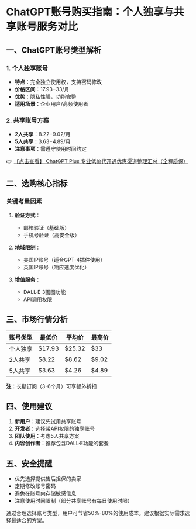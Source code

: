 # ChatGPT账号购买指南：个人独享与共享账号服务对比

## 一、ChatGPT账号类型解析

### 1. 个人独享账号
- **特点**：完全独立使用权，支持密码修改
- **价格区间**：$17.93-$33/月
- **优势**：隐私性强，功能完整
- **适用场景**：企业用户/高频使用者

### 2. 共享账号方案
- **2人共享**：$8.22-$9.02/月
- **5人共享**：$3.63-$4.89/月 
- **注意事项**：需遵守使用时间约定

👉 [【点击查看】 ChatGPT Plus 专业低价代开通优惠渠道整理汇总（全程质保）](https://bit.ly/DaiKai)

## 二、选购核心指标

### 关键考量因素
1. **验证方式**：
   - 邮箱验证（基础版）
   - 手机号验证（高安全版）

2. **地域限制**：
   - 美国IP账号（适合GPT-4插件使用）
   - 英国IP账号（响应速度优化）

3. **增值服务**：
   - DALL·E 3画图功能
   - API调用权限

## 三、市场行情分析

| 账号类型       | 最低价 | 平均价 | 最高价 |
|----------------|--------|--------|--------|
| 个人独享       | $17.93 | $25.32 | $33    |
| 2人共享        | $8.22  | $8.62  | $9.02  |
| 5人共享        | $3.63  | $4.26  | $4.89  |

**注**：长期订阅（3-6个月）可享额外折扣

## 四、使用建议

1. **新用户**：建议先试用共享账号
2. **开发者**：选择带API权限的独享账号
3. **团队使用**：考虑5人共享方案
4. **内容创作者**：推荐包含DALL·E功能的套餐

## 五、安全提醒

- 优先选择提供售后担保的卖家
- 定期修改账号密码
- 避免在账号内存储敏感信息
- 注意使用时间限制（部分共享账号有每日使用时限）

通过合理选择账号类型，用户可节省50%-80%的使用成本。建议根据实际需求选择最适合的方案。